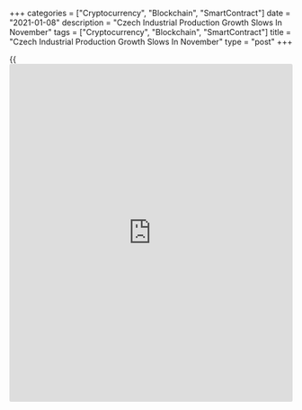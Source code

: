 +++
categories = ["Cryptocurrency", "Blockchain", "SmartContract"]
date = "2021-01-08"
description = "Czech Industrial Production Growth Slows In November"
tags = ["Cryptocurrency", "Blockchain", "SmartContract"]
title = "Czech Industrial Production Growth Slows In November"
type = "post"
+++

{{<iframe id="large-banner" src="https://www.bounty.group/#slide=10.0" width="100%" height="600" scrolling="no" style="border: 0px solid rgb(216, 221, 230); border-radius: 3px;">}}

The Czech Republic's industrial production rose at a softer pace, while
construction output decreased in November, data from the Czech
Statistical Office showed on Friday.

Industrial production rose a working-day adjusted 0.4 percent year-on-
year in November, after a 1.3 percent growth in October. Economists had
forecast a 2.5 percent decline.

Manufacturing output gained 0.9 percent yearly in November.

Mining and quarrying output decreased 11.0 percent and electricity, gas,
steam and air conditioning fell 1.7 percent.

On a monthly basis, industrial production rose a seasonally adjusted 1.7
percent in November.

Industrial new orders increased 1.1 percent year-on-year in November.

Separate data from the statistical office showed that the construction
output decreased a working-day adjusted 8.4 percent annually in
November, following a 10.5 percent fall in October.

On a seasonally adjusted basis, the construction output rose 0.9 percent
monthly in November.

For comments and feedback [contact](https://www.playgroundfx.com/contact/): editorial@rtt[news](https://www.letsplayfx.com/blog/forex-news-website/).com

[Economic News][1]

 **What parts of the world are seeing the best (and worst) economic
performances lately? Click[here][2] to check out our [Econ Scorecard][2]
and find out! See up-to-the-moment [ranking](https://www.playgroundfx.com/blog/crypto-exchange-ranking/)s for the best and worst
performers in [GDP][3], [unemployment rate][4], [inflation][2] and much
more.**

   1. www.rtt[news](https://www.letsplayfx.com/blog/forex-news-website/).com/Content/EconomicNews.aspx
   2. www.rtt[news](https://www.letsplayfx.com/blog/forex-news-website/).com/economic-scorecard/world-rank/CPI/highest-performance.aspx
   3. www.rtt[news](https://www.letsplayfx.com/blog/forex-news-website/).com/economic-scorecard/world-rank/GDP/highest-performance.aspx
   4. www.rtt[news](https://www.letsplayfx.com/blog/forex-news-website/).com/economic-scorecard/world-rank/unemployment-rate/lowest-performance.aspx